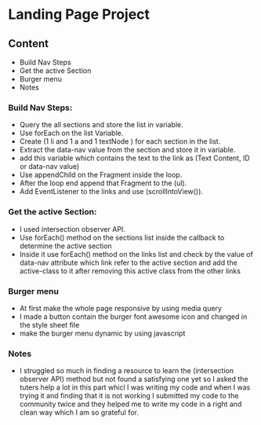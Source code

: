 # Landing Page Project

## Content
* Build Nav Steps
* Get the active Section
* Burger menu
* Notes

### Build Nav Steps:
* Query the all sections and store the list in variable.
* Use forEach on the list Variable.
* Create (1 li and 1 a and 1 textNode ) for each section in the list.
* Extract the data-nav value from the section and store it in variable.
* add this variable which contains the text to the link as (Text Content, ID or data-nav value)
* Use appendChild on the Fragment inside the loop.
* After the loop end append that Fragment to the (ul).
* Add EventListener to the links and use (scrollIntoView()).

### Get the active Section:
* I used intersection observer API.
* Use forEach() method on the sections list inside the callback to determine the active section 
* Inside it use forEach() method on the links list and check by the value of data-nav attribute which link refer to the active section and add the active-class to it after removing this active class from the other links 

### Burger menu
- At first make the whole page responsive by using media query 
- I made a button contain the burger font awesome icon and changed in the style sheet file   
- make the burger menu dynamic by using javascript 


### Notes
- I struggled so much in finding a resource to learn the (intersection observer API) method but not found a satisfying one yet so I asked the tuters help a lot in this part whicl I was writing my code and when I was trying it and finding that it is not working I submitted my code to the community twice and they helped me to write my code in a right and clean way which I am so grateful for. 
